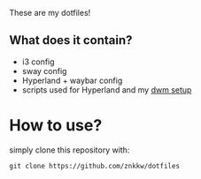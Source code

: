 These are my dotfiles!
## What does it contain?
- i3 config
- sway config
- Hyperland + waybar config
- scripts used for Hyperland and my [dwm setup](https://github.com/znkkw/dwm)

# How to use? 
simply clone this repository with:
```
git clone https://github.com/znkkw/dotfiles
```

